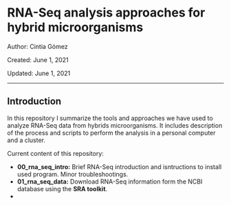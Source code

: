 # RNA-Seq analysis approaches for hybrid microorganisms

Author: Cintia Gómez

Created: June 1, 2021

Updated: June 1, 2021

---

## Introduction

In this repository I summarize the tools and approaches we have used to analyze RNA-Seq data from hybrids microorganisms. It includes description of the process and scripts to perform the analysis in a personal computer and a cluster.

Current content of this repository:

* **00_rna_seq_intro:** Brief RNA-Seq introduction and isntructions to install used program. Minor troubleshootings.
* **01_rna_seq_data:** Download RNA-Seq information form the NCBI database using the **SRA toolkit**.
*

